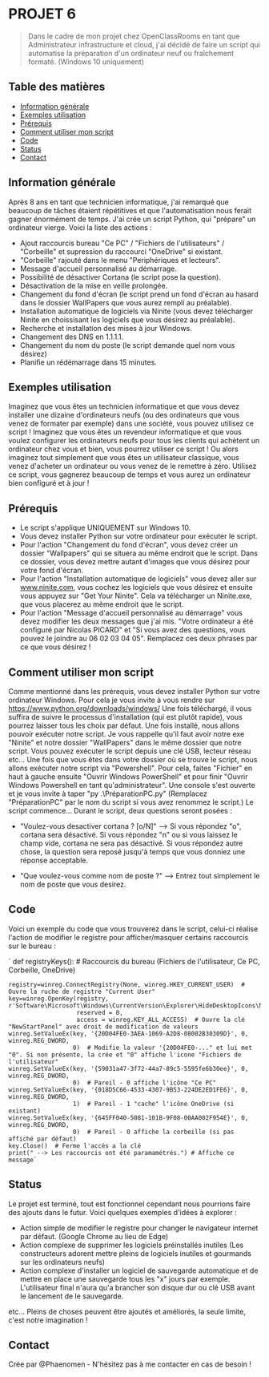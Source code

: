 # PROJET 6
> Dans le cadre de mon projet chez OpenClassRooms en tant que Administrateur infrastructure et cloud, j'ai décidé de faire un script qui automatise la préparation d'un ordinateur neuf ou fraîchement formaté. (Windows 10 uniquement)

## Table des matières
* [Information générale](#information-générale)
* [Exemples utilisation](#exemples-utilisation)
* [Prérequis](#prérequis)
* [Comment utiliser mon script](#comment-utiliser-mon-script)
* [Code](#code)
* [Status](#status)
* [Contact](#contact)

## Information générale

Après 8 ans en tant que technicien informatique, j'ai remarqué que beaucoup de tâches étaient répétitives et que l'automatisation nous ferait gagner énormément de temps. J'ai crée un script Python, qui "prépare" un ordinateur vierge. Voici la liste des actions : 

- Ajout raccourcis bureau "Ce PC" / "Fichiers de l'utilisateurs" / "Corbeille" et supression du raccourci "OneDrive" si existant.
- "Corbeille" rajouté dans le menu "Periphériques et lecteurs".
- Message d'accueil personnalisé au démarrage. 
- Possibilité de désactiver Cortana (le script pose la question).
- Désactivation de la mise en veille prolongée.
- Changement du fond d'écran (le script prend un fond d'écran au hasard dans le dossier WallPapers que vous aurez rempli au préalable).
- Installation automatique de logiciels via Ninite (vous devez télécharger Ninite en choissisant les logiciels que vous désirez au préalable).
- Recherche et installation des mises à jour Windows.
- Changement des DNS en 1.1.1.1.
- Changement du nom du poste (le script demande quel nom vous désirez)
- Planifie un rédémarrage dans 15 minutes.

## Exemples utilisation

Imaginez que vous êtes un technicien informatique et que vous devez installer une dizaine d'ordinateurs neufs (ou des ordinateurs que vous venez de formater par exemple) dans une société, vous pouvez utilisez ce script ! 
Imaginez que vous êtes un revendeur informatique et que vous voulez configurer les ordinateurs neufs pour tous les clients qui achètent un ordinateur chez vous et bien, vous pourrez utiliser ce script ! 
Ou alors imaginez tout simplement que vous êtes un utilisateur classique, vous venez d'acheter un ordinateur ou vous venez de le remettre à zéro. Utilisez ce script, vous gagnerez beaucoup de temps et vous aurez un ordinateur bien configuré et à jour ! 

## Prérequis

- Le script s'applique UNIQUEMENT sur Windows 10. 
- Vous devez installer Python sur votre ordinateur pour exécuter le script.
- Pour l'action "Changement du fond d'écran", vous devez créer un dossier "Wallpapers" qui se situera au même endroit que le script. Dans ce dossier, vous devez mettre autant d'images que vous désirez pour votre fond d'écran.
- Pour l'action "Installation automatique de logiciels" vous devez aller sur www.ninite.com, vous cochez les logiciels que vous désirez et ensuite vous appuyez sur "Get Your Ninite". Cela va télécharger un Ninite.exe, que vous placerez au même endroit que le script. 
- Pour l'action "Message d'accueil personnalisé au démarrage" vous devez modifier les deux messages que j'ai mis. "Votre ordinateur a été configuré par Nicolas PICARD" et "Si vous avez des questions, vous pouvez le joindre au 06 02 03 04 05". Remplacez ces deux phrases par ce que vous désirez ! 


## Comment utiliser mon script 

Comme mentionné dans les prérequis, vous devez installer Python sur votre ordinateur Windows. Pour cela je vous invite à vous rendre sur https://www.python.org/downloads/windows/ 
Une fois téléchargé, il vous suffira de suivre le processus d'installation (qui est plutôt rapide), vous pourrez laisser tous les choix par défaut. 
Une fois installé, nous allons pouvoir exécuter notre script. Je vous rappelle qu'il faut avoir notre exe "Ninite" et notre dossier "WallPapers" dans le même dossier que notre script. Vous pouvez exécuter le script depuis une clé USB, lecteur réseau etc... 
Une fois que vous êtes dans votre dossier où se trouve le script, nous allons exécuter notre script via "Powershell". Pour cela, faites "Fichier" en haut à gauche ensuite "Ouvrir Windows PowerShell" et pour finir "Ouvrir Windows Powershell en tant qu'administrateur".
Une console s'est ouverte et je vous invite à taper "py .\PréparationPC.py" (Remplacez  "PréparationPC" par le nom du script si vous avez renommez le script.) 
Le script commence...
Durant le script, deux questions seront posées : 

- "Voulez-vous desactiver cortana ? [o/N]" --> Si vous répondez "o", cortana sera désactivé. Si vous répondez "n" ou si vous laissez le champ vide, cortana ne sera pas désactivé. Si vous répondez autre chose, la question sera reposé jusqu'à temps que vous donniez une réponse acceptable. 

- "Que voulez-vous comme nom de poste ?" --> Entrez tout simplement le nom de poste que vous desirez. 

## Code 

Voici un exemple du code que vous trouverez dans le script, celui-ci réalise l'action de modifier le registre pour afficher/masquer certains raccourcis sur le bureau : 


`   def registryKeys(): # Raccourcis du bureau (Fichiers de l'utilisateur, Ce PC, Corbeille, OneDrive)

    registry=winreg.ConnectRegistry(None, winreg.HKEY_CURRENT_USER)  # Ouvre la ruche de registre "Current User"
    key=winreg.OpenKey(registry, r'Software\Microsoft\Windows\CurrentVersion\Explorer\HideDesktopIcons\NewStartPanel',
                       reserved = 0,
                       access = winreg.KEY_ALL_ACCESS)  # Ouvre la clé "NewStartPanel" avec droit de modification de valeurs
    winreg.SetValueEx(key, '{20D04FE0-3AEA-1069-A2D8-08002B30309D}', 0, winreg.REG_DWORD,
                      0)  # Modifie la valeur '{20D04FE0-..." et lui met "0". Si non présente, la crée et "0" affiche l'icone "Fichiers de l'utilisateur"
    winreg.SetValueEx(key, '{59031a47-3f72-44a7-89c5-5595fe6b30ee}', 0, winreg.REG_DWORD,
                      0)  # Pareil - 0 affiche l'icône "Ce PC"
    winreg.SetValueEx(key, '{018D5C66-4533-4307-9B53-224DE2ED1FE6}', 0, winreg.REG_DWORD,
                      1)  # Pareil - 1 "cache" l'icône OneDrive (si existant)
    winreg.SetValueEx(key, '{645FF040-5081-101B-9F08-00AA002F954E}', 0, winreg.REG_DWORD,
                      0)  # Pareil - 0 affiche la corbeille (si pas affiché par défaut)
    key.Close()  # Ferme l'accès a la clé
    print(" --> Les raccourcis ont été paramamétrés.") # Affiche ce message`


## Status

Le projet est terminé, tout est fonctionnel cependant nous pourrions faire des ajouts dans le futur. Voici quelques exemples d'idées à explorer :

- Action simple de modifier le registre pour changer le navigateur internet par défaut. (Google Chrome au lieu de Edge)
- Action complexe de supprimer les logiciels préinstallés inutiles (Les constructeurs adorent mettre pleins de logiciels inutiles et gourmands sur les ordinateurs neufs)
- Action complexe d'installer un logiciel de sauvegarde automatique et de mettre en place une sauvegarde tous les "x" jours par exemple. L'utilisateur final n'aura qu'a brancher son disque dur ou clé USB avant le lancement de le sauvegarde. 

etc... Pleins de choses peuvent être ajoutés et améliorés, la seule limite, c'est notre imagination ! 

## Contact
Crée par @Phaenomen - N'hésitez pas à me contacter en cas de besoin ! 

